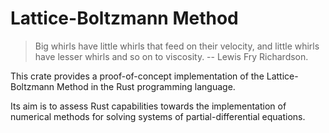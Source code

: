 # Lattice-Boltzmann Method

> Big whirls have little whirls that feed on their velocity,
> and little whirls have lesser whirls and so on to viscosity.
> -- Lewis Fry Richardson.

This crate provides a proof-of-concept implementation of
the Lattice-Boltzmann Method in the Rust programming language.

Its aim is to assess Rust capabilities towards the implementation
of numerical methods for solving systems of partial-differential
equations.
